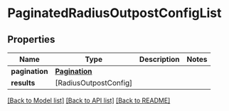 # PaginatedRadiusOutpostConfigList

## Properties
Name | Type | Description | Notes
------------ | ------------- | ------------- | -------------
**pagination** | [**Pagination**](Pagination.md) |  | 
**results** | [RadiusOutpostConfig] |  | 

[[Back to Model list]](../README.md#documentation-for-models) [[Back to API list]](../README.md#documentation-for-api-endpoints) [[Back to README]](../README.md)


